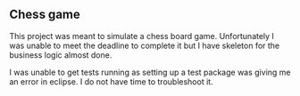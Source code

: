Chess game
-----------------------------------------------------------------------------------------
This project was meant to simulate a chess board game. Unfortunately I was unable to meet the deadline to complete it but I have skeleton for the business logic almost done.

I was unable to get tests running as setting up a test package was giving me an error in eclipse. I do not have time to troubleshoot it.